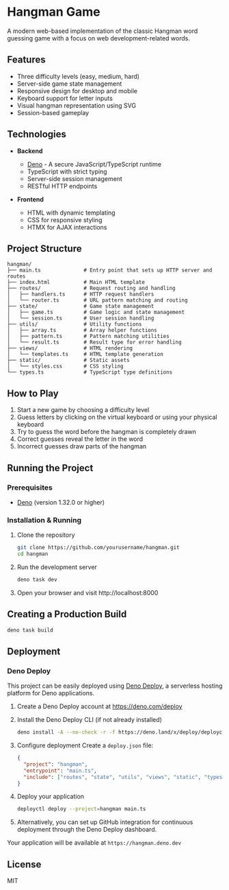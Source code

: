 # Hangman Game

A modern web-based implementation of the classic Hangman word guessing game with a focus on web development-related words.

## Features

- Three difficulty levels (easy, medium, hard)
- Server-side game state management
- Responsive design for desktop and mobile
- Keyboard support for letter inputs
- Visual hangman representation using SVG
- Session-based gameplay

## Technologies

- **Backend**
  - [Deno](https://deno.land/) - A secure JavaScript/TypeScript runtime
  - TypeScript with strict typing
  - Server-side session management
  - RESTful HTTP endpoints

- **Frontend**
  - HTML with dynamic templating
  - CSS for responsive styling
  - HTMX for AJAX interactions

## Project Structure

```
hangman/
├── main.ts              # Entry point that sets up HTTP server and routes
├── index.html           # Main HTML template
├── routes/              # Request routing and handling
│   ├── handlers.ts      # HTTP request handlers
│   └── router.ts        # URL pattern matching and routing
├── state/               # Game state management
│   ├── game.ts          # Game logic and state management
│   └── session.ts       # User session handling
├── utils/               # Utility functions
│   ├── array.ts         # Array helper functions
│   ├── pattern.ts       # Pattern matching utilities
│   └── result.ts        # Result type for error handling
├── views/               # HTML rendering
│   └── templates.ts     # HTML template generation
├── static/              # Static assets
│   └── styles.css       # CSS styling
└── types.ts             # TypeScript type definitions
```

## How to Play

1. Start a new game by choosing a difficulty level
2. Guess letters by clicking on the virtual keyboard or using your physical keyboard
3. Try to guess the word before the hangman is completely drawn
4. Correct guesses reveal the letter in the word
5. Incorrect guesses draw parts of the hangman

## Running the Project

### Prerequisites

- [Deno](https://deno.land/) (version 1.32.0 or higher)

### Installation & Running

1. Clone the repository
   ```bash
   git clone https://github.com/yourusername/hangman.git
   cd hangman
   ```

2. Run the development server
   ```bash
   deno task dev
   ```

3. Open your browser and visit http://localhost:8000

## Creating a Production Build

```bash
deno task build
```

## Deployment

### Deno Deploy

This project can be easily deployed using [Deno Deploy](https://deno.com/deploy), a serverless hosting platform for Deno applications.

1. Create a Deno Deploy account at https://deno.com/deploy

2. Install the Deno Deploy CLI (if not already installed)
   ```bash
   deno install -A --no-check -r -f https://deno.land/x/deploy/deployctl.ts
   ```

3. Configure deployment
   Create a `deploy.json` file:
   ```json
   {
     "project": "hangman",
     "entrypoint": "main.ts",
     "include": ["routes", "state", "utils", "views", "static", "types.ts", "index.html"]
   }
   ```

4. Deploy your application
   ```bash
   deployctl deploy --project=hangman main.ts
   ```

5. Alternatively, you can set up GitHub integration for continuous deployment through the Deno Deploy dashboard.

Your application will be available at `https://hangman.deno.dev`

## License

MIT